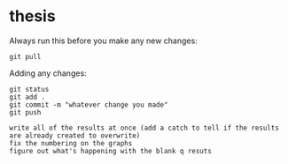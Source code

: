 # thesis

Always run this before you make any new changes:
```
git pull
```

Adding any changes:
```
git status
git add .
git commit -m "whatever change you made"
git push
```

```
write all of the results at once (add a catch to tell if the results are already created to overwrite)
fix the numbering on the graphs
figure out what's happening with the blank q resuts
```